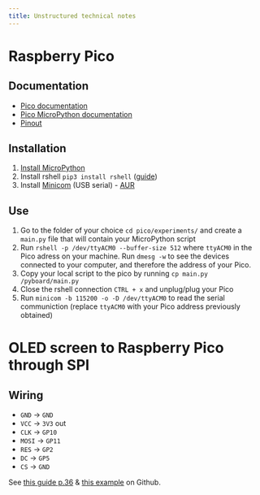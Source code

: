 ```yaml
---
title: Unstructured technical notes
---
```


# Raspberry Pico

## Documentation

- [Pico documentation](https://www.raspberrypi.org/documentation/rp2040/getting-started/)
- [Pico MicroPython documentation](https://datasheets.raspberrypi.org/pico/raspberry-pi-pico-python-sdk.pdf)
- [Pinout](https://datasheets.raspberrypi.org/pico/Pico-R3-A4-Pinout.pdf)

## Installation

1. [Install MicroPython](https://www.raspberrypi.org/documentation/rp2040/getting-started/#getting-started-with-micropython)
2. Install rshell `pip3 install rshell` ([guide](https://www.twilio.com/blog/programming-raspberry-pi-pico-microcontroller-micropython))
3. Install [Minicom](https://salsa.debian.org/minicom-team/minicom) (USB serial) - [AUR](https://aur.archlinux.org/packages/minicom-git/)

## Use

1. Go to the folder of your choice `cd pico/experiments/` and create a `main.py` file that will contain your MicroPython script
2. Run `rshell -p /dev/ttyACM0 --buffer-size 512` where `ttyACM0` in the Pico adress on your machine. Run `dmesg -w` to see the devices connected to your computer, and therefore the address of your Pico.
3. Copy your local script to the pico by running `cp main.py /pyboard/main.py`
4. Close the rshell connection `CTRL + x` and unplug/plug your Pico
5. Run `minicom -b 115200 -o -D /dev/ttyACM0` to read the serial communiction (replace `ttyACM0` with your Pico address previously obtained)


# OLED screen to Raspberry Pico through SPI

## Wiring

- `GND` -> `GND`
- `VCC` -> `3V3` out
- `CLK` -> `GP10`
- `MOSI` -> `GP11`
- `RES` -> `GP2`
- `DC` -> `GP5`
- `CS` -> `GND`

See [this guide p.36](https://datasheets.raspberrypi.org/pico/raspberry-pi-pico-python-sdk.pdf) & [this example](https://github.com/raspberrypi/pico-micropython-examples/blob/master/i2c/1106oled/sh1106.py) on Github.

